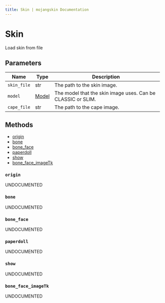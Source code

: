 ```yaml
---
title: Skin | mojangskin Documentation
---
```


# Skin

Load skin from file

## Parameters

| Name        | Type                                 | Description                                                 |
| ----------- | ------------------------------------ | ----------------------------------------------------------- |
| `skin_file` | str                                  | The path to the skin image.                                 |
| `model`     | [Model](/mojangskin/constants#model) | The model that the skin image uses. Can be CLASSIC or SLIM. |
| `cape_file` | str                                  | The path to the cape image.                                 |

## Methods

- [origin](#origin)
- [bone](#bone)
- [bone_face](#bone_face)
- [paperdoll](#paperdoll)
- [show](#show)
- [bone_face_imageTk](#bone_face_imagetk)

### `origin`

UNDOCUMENTED

### `bone`

UNDOCUMENTED

### `bone_face`

UNDOCUMENTED

### `paperdoll`

UNDOCUMENTED

### `show`

UNDOCUMENTED

### `bone_face_imageTk`

UNDOCUMENTED
